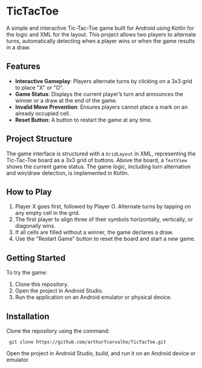 
# TicTacToe

A simple and interactive Tic-Tac-Toe game built for Android using Kotlin for the logic and XML for the layout. This project allows two players to alternate turns, automatically detecting when a player wins or when the game results in a draw.

## Features
- **Interactive Gameplay**: Players alternate turns by clicking on a 3x3 grid to place "X" or "O".
- **Game Status**: Displays the current player’s turn and announces the winner or a draw at the end of the game.
- **Invalid Move Prevention**: Ensures players cannot place a mark on an already occupied cell.
- **Reset Button**: A button to restart the game at any time.

## Project Structure
The game interface is structured with a `GridLayout` in XML, representing the Tic-Tac-Toe board as a 3x3 grid of buttons. Above the board, a `TextView` shows the current game status. The game logic, including turn alternation and win/draw detection, is implemented in Kotlin.

## How to Play
1. Player X goes first, followed by Player O. Alternate turns by tapping on any empty cell in the grid.
2. The first player to align three of their symbols horizontally, vertically, or diagonally wins.
3. If all cells are filled without a winner, the game declares a draw.
4. Use the "Restart Game" button to reset the board and start a new game.

## Getting Started
To try the game:
1. Clone this repository.
2. Open the project in Android Studio.
3. Run the application on an Android emulator or physical device.

## Installation
Clone the repository using the command:

     git clone https://github.com/arthurfcarvalho/TicTacToe.git

Open the project in Android Studio, build, and run it on an Android device or emulator.
